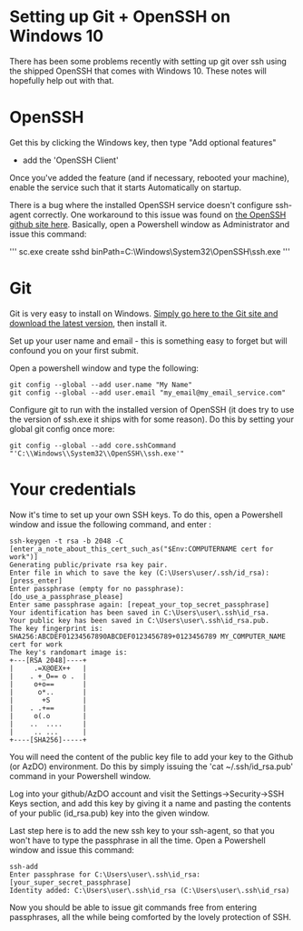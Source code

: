 # Setting up Git + OpenSSH on Windows 10

There has been some problems recently with setting up git over ssh using the shipped OpenSSH that comes with Windows 10. These notes will hopefully help out with that.

# OpenSSH

Get this by clicking the Windows key, then type "Add optional features" 
- add the 'OpenSSH Client'

Once you've added the feature (and if necessary, rebooted your machine), enable the service such that it starts Automatically on startup.

There is a bug where the installed OpenSSH service doesn't configure ssh-agent correctly. One workaround to this issue was found on [the OpenSSH github site here](https://github.com/Microsoft/OpenSSH/find-this-issue-and-add-link-derek). Basically, open a Powershell window as Administrator and issue this command:

'''
sc.exe create sshd binPath=C:\Windows\System32\OpenSSH\ssh.exe
'''

# Git

Git is very easy to install on Windows. [Simply go here to the Git site and download the latest version](https://git-scm.org/), then install it.

Set up your user name and email - this is something easy to forget but will confound you on your first submit.

Open a powershell window and type the following:

```
git config --global --add user.name "My Name"
git config --global --add user.email "my_email@my_email_service.com"
```

Configure git to run with the installed version of OpenSSH (it does try to use the version of ssh.exe it ships with for some reason). Do this by setting your global git config once more:

```
git config --global --add core.sshCommand "'C:\\Windows\\System32\\OpenSSH\\ssh.exe'"
```

# Your credentials

Now it's time to set up your own SSH keys. To do this, open a Powershell window and issue the following command, and enter :

```
ssh-keygen -t rsa -b 2048 -C [enter_a_note_about_this_cert_such_as("$Env:COMPUTERNAME cert for work")]
Generating public/private rsa key pair.
Enter file in which to save the key (C:\Users\user/.ssh/id_rsa): [press_enter]
Enter passphrase (empty for no passphrase): [do_use_a_passphrase_please]
Enter same passphrase again: [repeat_your_top_secret_passphrase]
Your identification has been saved in C:\Users\user\.ssh\id_rsa.
Your public key has been saved in C:\Users\user\.ssh\id_rsa.pub.
The key fingerprint is:
SHA256:ABCDEF01234567890ABCDEF0123456789+0123456789 MY_COMPUTER_NAME cert for work
The key's randomart image is:
+---[RSA 2048]----+
|     .=X@OEX++   |
|    . +_O== o .  |
|     o+o==       |
|      o*..       |
|       +S        |
|    . .+==       |
|     o(.o        |
|    ..  ....     |
|     .. ...      |
+----[SHA256]-----+
```

You will need the content of the public key file to add your key to the Github (or AzDO) environment. Do this by simply issuing the 'cat ~/.ssh/id_rsa.pub' command in your Powershell window.

Log into your github/AzDO account and visit the Settings->Security->SSH Keys section, and add this key by giving it a name and pasting the contents of your public (id_rsa.pub) key into the given window.

Last step here is to add the new ssh key to your ssh-agent, so that you won't have to type the passphrase in all the time. Open a Powershell window and issue this command:

```
ssh-add
Enter passphrase for C:\Users\user\.ssh\id_rsa: [your_super_secret_passphrase]
Identity added: C:\Users\user\.ssh\id_rsa (C:\Users\user\.ssh\id_rsa)
```

Now you should be able to issue git commands free from entering passphrases, all the while being comforted by the lovely protection of SSH.


